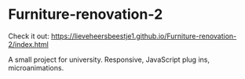 # Furniture-renovation-2
Check it out: https://lieveheersbeestje1.github.io/Furniture-renovation-2/index.html

A small project for university. Responsive, JavaScript plug ins, microanimations.

